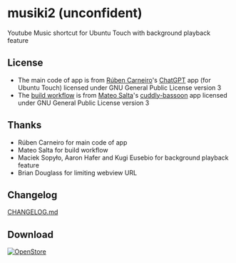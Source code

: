# musiki2 (unconfident)
Youtube Music shortcut for Ubuntu Touch with background playback feature  

## License
- The main code of app is from [Rúben Carneiro](https://gitlab.com/rubencarneiro)'s [ChatGPT](https://gitlab.com/rubencarneiro/ChatGPT) app (for Ubuntu Touch) licensed under GNU General Public License version 3
- The [build workflow](https://github.com/symbuzzer/musiki2/blob/master/.github/workflows/clickable.yml) is from [Mateo Salta](https://github.com/mateosalta)'s [cuddly-bassoon](https://github.com/mateosalta/cuddly-bassoon) app licensed under GNU General Public License version 3

## Thanks
- Rúben Carneiro for main code of app
- Mateo Salta for build workflow
- Maciek Sopyło, Aaron Hafer and Kugi Eusebio for background playback feature
- Brian Douglass for limiting webview URL


## Changelog
[CHANGELOG.md](https://github.com/symbuzzer/musiki2/blob/master/CHANGELOG.md)

## Download
[![OpenStore](https://open-store.io/badges/en_US.png)](https://open-store.io/app/musiki2.symbuzzer)
